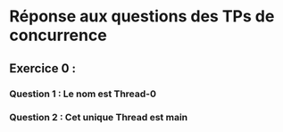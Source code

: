 # Réponse aux questions des TPs de concurrence

## Exercice 0 :
### Question 1 : Le nom est **Thread-0**
### Question 2 : Cet unique Thread est **main**
